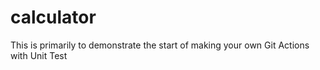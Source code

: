 # calculator

This is primarily to demonstrate the start of making your own Git Actions with Unit Test
